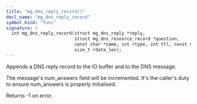 ```yaml
---
title: "mg_dns_reply_record()"
decl_name: "mg_dns_reply_record"
symbol_kind: "func"
signature: |
  int mg_dns_reply_record(struct mg_dns_reply *reply,
                          struct mg_dns_resource_record *question,
                          const char *name, int rtype, int ttl, const void *rdata,
                          size_t rdata_len);
---
```


Appends a DNS reply record to the IO buffer and to the DNS message.

The message's num_answers field will be incremented. It's the caller's duty
to ensure num_answers is properly initialised.

Returns -1 on error. 

